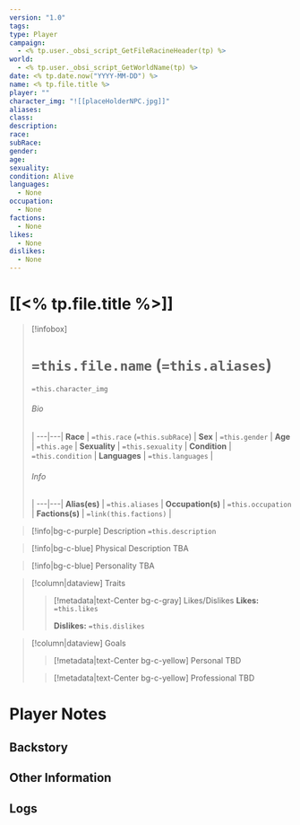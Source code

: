 ```yaml
---
version: "1.0"
tags: 
type: Player
campaign:
  - <% tp.user._obsi_script_GetFileRacineHeader(tp) %>
world:
  - <% tp.user._obsi_script_GetWorldName(tp) %>
date: <% tp.date.now("YYYY-MM-DD") %>
name: <% tp.file.title %>
player: ""
character_img: "![[placeHolderNPC.jpg]]"
aliases: 
class: 
description: 
race: 
subRace: 
gender: 
age: 
sexuality: 
condition: Alive
languages:
  - None
occupation:
  - None
factions:
  - None
likes:
  - None
dislikes:
  - None
---
```

# [[<% tp.file.title %>]]
> [!infobox]
> # `=this.file.name` (`=this.aliases`)
> `=this.character_img`
> ###### Bio
>  |
> ---|---|
> **Race** | `=this.race` (`=this.subRace`) |
> **Sex** | `=this.gender` |
> **Age** | `=this.age` |
> **Sexuality** | `=this.sexuality` |
> **Condition** | `=this.condition` |
> **Languages** | `=this.languages` |
> ###### Info
>  |
> ---|---|
> **Alias(es)** | `=this.aliases` |
> **Occupation(s)** | `=this.occupation` |
> **Factions(s)** | `=link(this.factions)` |

> [!info|bg-c-purple] Description
> `=this.description`

> [!info|bg-c-blue] Physical Description
> TBA


> [!info|bg-c-blue] Personality 
> TBA

> [!column|dataview] Traits
>> [!metadata|text-Center bg-c-gray] Likes/Dislikes
>> **Likes:** `=this.likes`
>>
>> **Dislikes:** `=this.dislikes`
>

> [!column|dataview] Goals
>> [!metadata|text-Center bg-c-yellow] Personal
>> TBD
>
>> [!metadata|text-Center bg-c-yellow] Professional
>> TBD

# Player Notes

## Backstory

## Other Information

## Logs

